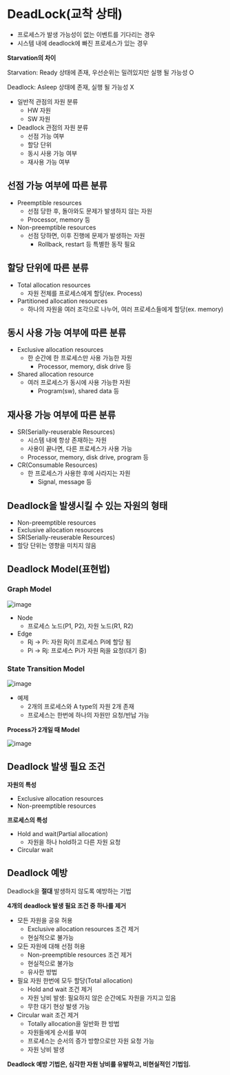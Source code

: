 # DeadLock(교착 상태)

- 프로세스가 발생 가능성이 없는 이벤트를 기다리는 경우
- 시스템 내에 deadlock에 빠진 프로세스가 있는 경우

**Starvation의 차이**

Starvation: Ready 상태에 존재, 우선순위는 밀려있지만 실행 될 가능성 O

Deadlock: Asleep 상태에 존재, 실행 될 가능성 X

- 일반적 관점의 자원 분류
    - HW 자원
    - SW 자원
- Deadlock 관점의 자원 분류
    - 선점 가능 여부
    - 할당 단위
    - 동시 사용 가능 여부
    - 재사용 가능 여부

## 선점 가능 여부에 따른 분류

- Preemptible resources
    - 선점 당한 후, 돌아와도 문제가 발생하지 않는 자원
    - Processor, memory 등
- Non-preemptible resources
    - 선점 당하면, 이후 진행에 문제가 발생하는 자원
        - Rollback, restart 등 특별한 동작 필요

## 할당 단위에 따른 분류

- Total allocation resources
    - 자원 전체를 프로세스에게 할당(ex. Process)
- Partitioned allocation resources
    - 하나의 자원을 여러 조각으로 나누어, 여러 프로세스들에게 할당(ex. memory)

## 동시 사용 가능 여부에 따른 분류

- Exclusive allocation resources
    - 한 순간에 한 프로세스만 사용 가능한 자원
        - Processor, memory, disk drive 등
- Shared allocation resource
    - 여러 프로세스가 동시에 사용 가능한 자원
        - Program(sw), shared data 등

## 재사용 가능 여부에 따른 분류

- SR(Serially-reuserable Resources)
    - 시스템 내에 항상 존재하는 자원
    - 사용이 끝나면, 다른 프로세스가 사용 가능
    - Processor, memory, disk drive, program 등
- CR(Consumable Resources)
    - 한 프로세스가 사용한 후에 사라지는 자원
        - Signal, message 등

## Deadlock을 발생시킬 수 있는 자원의 형태

- Non-preemptible resources
- Exclusive allocation resources
- SR(Serially-reuserable Resources)
- 할당 단위는 영향을 미치지 않음

## Deadlock Model(표현법)

### Graph Model

![image](https://github.com/SSAFY11thDaejeon7/cs_study/assets/90568693/a407563f-004b-4ed4-b64b-f3147278b0b2)


- Node
    - 프로세스 노드(P1, P2), 자원 노드(R1, R2)
- Edge
    - Rj → Pi: 자원 Rj이 프로세스 Pi에 할당 됨
    - Pi → Rj: 프로세스 Pi가 자원 Rj을 요청(대기 중)
    

### State Transition Model

![image](https://github.com/SSAFY11thDaejeon7/cs_study/assets/90568693/f724c51e-32c1-4a70-95fd-9745ee7b432e)


- 예제
    - 2개의 프로세스와 A type의 자원 2개 존재
    - 프로세스는 한번에 하나의 자원만 요청/반납 가능

**Process가 2개일 때 Model**

![image](https://github.com/SSAFY11thDaejeon7/cs_study/assets/90568693/3c769ce4-fe08-4691-969f-d7e4f51f5b97)


## Deadlock 발생 필요 조건

**자원의 특성**

- Exclusive allocation resources
- Non-preemptible resources

**프로세스의 특성**

- Hold and wait(Partial allocation)
    - 자원을 하나 hold하고 다른 자원 요청
- Circular wait

## Deadlock 예방

Deadlock을 **절대** 발생하지 않도록 예방하는 기법

**4개의 deadlock 발생 필요 조건 중 하나를 제거**

- 모든 자원을 공유 허용
    - Exclusive allocation resources 조건 제거
    - 현실적으로 불가능
- 모든 자원에 대해 선점 허용
    - Non-preemptible resources 조건 제거
    - 현실적으로 불가능
    - 유사한 방법
- 필요 자원 한번에 모두 할당(Total allocation)
    - Hold and wait 조건 제거
    - 자원 낭비 발생: 필요하지 않은 순간에도 자원을 가지고 있음
    - 무한 대기 현상 발생 가능
- Circular wait 조건 제거
    - Totally allocation을 일반화 한 방법
    - 자원들에게 순서를 부여
    - 프로세스는 순서의 증가 방향으로만 자원 요청 가능
    - 자원 낭비 발생

**Deadlock 예방 기법은, 심각한 자원 낭비를 유발하고, 비현실적인 기법임.**
